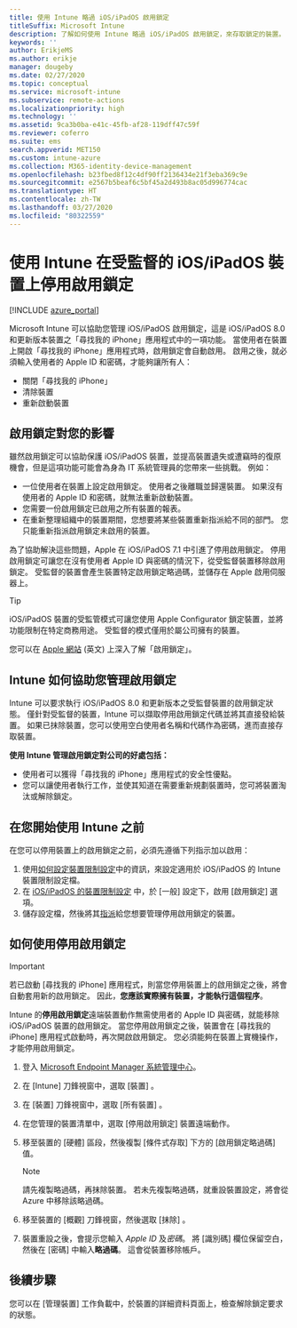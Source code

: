 ```yaml
---
title: 使用 Intune 略過 iOS/iPadOS 啟用鎖定
titleSuffix: Microsoft Intune
description: 了解如何使用 Intune 略過 iOS/iPadOS 啟用鎖定，來存取鎖定的裝置。
keywords: ''
author: ErikjeMS
ms.author: erikje
manager: dougeby
ms.date: 02/27/2020
ms.topic: conceptual
ms.service: microsoft-intune
ms.subservice: remote-actions
ms.localizationpriority: high
ms.technology: ''
ms.assetid: 9ca3b0ba-e41c-45fb-af28-119dff47c59f
ms.reviewer: coferro
ms.suite: ems
search.appverid: MET150
ms.custom: intune-azure
ms.collection: M365-identity-device-management
ms.openlocfilehash: b23fbed8f12c4df90ff2136434e21f3eba369c9e
ms.sourcegitcommit: e2567b5beaf6c5bf45a2d493b8ac05d996774cac
ms.translationtype: HT
ms.contentlocale: zh-TW
ms.lasthandoff: 03/27/2020
ms.locfileid: "80322559"
---
```

# <a name="disable-activation-lock-on-supervised-iosipados-devices-with-intune"></a>使用 Intune 在受監督的 iOS/iPadOS 裝置上停用啟用鎖定


[!INCLUDE [azure_portal](../includes/azure_portal.md)]

Microsoft Intune 可以協助您管理 iOS/iPadOS 啟用鎖定，這是 iOS/iPadOS 8.0 和更新版本裝置之「尋找我的 iPhone」應用程式中的一項功能。 當使用者在裝置上開啟「尋找我的 iPhone」應用程式時，啟用鎖定會自動啟用。 啟用之後，就必須輸入使用者的 Apple ID 和密碼，才能夠讓所有人：

- 關閉「尋找我的 iPhone」
- 清除裝置
- 重新啟動裝置

## <a name="how-activation-lock-affects-you"></a>啟用鎖定對您的影響

雖然啟用鎖定可以協助保護 iOS/iPadOS 裝置，並提高裝置遺失或遭竊時的復原機會，但是這項功能可能會為身為 IT 系統管理員的您帶來一些挑戰。 例如：

- 一位使用者在裝置上設定啟用鎖定。 使用者之後離職並歸還裝置。 如果沒有使用者的 Apple ID 和密碼，就無法重新啟動裝置。
- 您需要一份啟用鎖定已啟用之所有裝置的報表。
- 在重新整理組織中的裝置期間，您想要將某些裝置重新指派給不同的部門。 您只能重新指派啟用鎖定未啟用的裝置。

為了協助解決這些問題，Apple 在 iOS/iPadOS 7.1 中引進了停用啟用鎖定。 停用啟用鎖定可讓您在沒有使用者 Apple ID 與密碼的情況下，從受監督裝置移除啟用鎖定。 受監督的裝置會產生裝置特定啟用鎖定略過碼，並儲存在 Apple 啟用伺服器上。

>[!TIP]
>iOS/iPadOS 裝置的受監管模式可讓您使用 Apple Configurator 鎖定裝置，並將功能限制在特定商務用途。 受監督的模式僅用於屬公司擁有的裝置。

您可以在 [Apple 網站](https://support.apple.com/HT201365) \(英文\) 上深入了解「啟用鎖定」。

## <a name="how-intune-helps-you-manage-activation-lock"></a>Intune 如何協助您管理啟用鎖定
Intune 可以要求執行 iOS/iPadOS 8.0 和更新版本之受監督裝置的啟用鎖定狀態。 僅針對受監督的裝置，Intune 可以擷取停用啟用鎖定代碼並將其直接發給裝置。 如果已抹除裝置，您可以使用空白使用者名稱和代碼作為密碼，進而直接存取裝置。

**使用 Intune 管理啟用鎖定對公司的好處包括：**

- 使用者可以獲得「尋找我的 iPhone」應用程式的安全性優點。
- 您可以讓使用者執行工作，並使其知道在需要重新規劃裝置時，您可將裝置淘汰或解除鎖定。

## <a name="before-you-start"></a>在您開始使用 Intune 之前
在您可以停用裝置上的啟用鎖定之前，必須先遵循下列指示加以啟用：

1. 使用[如何設定裝置限制設定](../configuration/device-restrictions-configure.md)中的資訊，來設定適用於 iOS/iPadOS 的 Intune 裝置限制設定檔。
2. 在 [iOS/iPadOS 的裝置限制設定](../configuration/device-restrictions-ios.md) 中，於 [一般]  設定下，啟用 [啟用鎖定]  選項。
3. 儲存設定檔，然後將其[指派](../configuration/device-profile-assign.md)給您想要管理停用啟用鎖定的裝置。


## <a name="how-to-use-disable-activation-lock"></a>如何使用停用啟用鎖定

>[!IMPORTANT]
>若已啟動 [尋找我的 iPhone] 應用程式，則當您停用裝置上的啟用鎖定之後，將會自動套用新的啟用鎖定。 因此，**您應該實際擁有裝置，才能執行這個程序**。

Intune 的**停用啟用鎖定**遠端裝置動作無需使用者的 Apple ID 與密碼，就能移除 iOS/iPadOS 裝置的啟用鎖定。 當您停用啟用鎖定之後，裝置會在 [尋找我的 iPhone] 應用程式啟動時，再次開啟啟用鎖定。 您必須能夠在裝置上實機操作，才能停用啟用鎖定。

1. 登入 [Microsoft Endpoint Manager 系統管理中心](https://go.microsoft.com/fwlink/?linkid=2109431)。
3. 在 [Intune]  刀鋒視窗中，選取 [裝置]  。
4. 在 [裝置]  刀鋒視窗中，選取 [所有裝置]  。
5. 在您管理的裝置清單中，選取 [停用啟用鎖定]  裝置遠端動作。
6. 移至裝置的 [硬體] 區段，然後複製 [條件式存取]  下方的 [啟用鎖定略過碼]  值。

    >[!NOTE]
    >請先複製略過碼，再抹除裝置。 若未先複製略過碼，就重設裝置設定，將會從 Azure 中移除該略過碼。

7. 移至裝置的 [概觀]  刀鋒視窗，然後選取 [抹除]  。
8. 裝置重設之後，會提示您輸入 *Apple ID* 及*密碼*。 將 [識別碼]  欄位保留空白，然後在 [密碼]  中輸入**略過碼**。 這會從裝置移除帳戶。 


## <a name="next-steps"></a>後續步驟

您可以在 [管理裝置]  工作負載中，於裝置的詳細資料頁面上，檢查解除鎖定要求的狀態。
